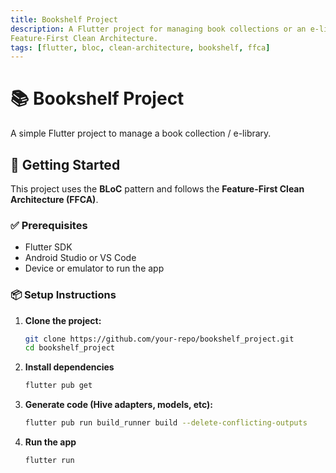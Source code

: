 ```yaml
---
title: Bookshelf Project
description: A Flutter project for managing book collections or an e-library using BLoC and
Feature-First Clean Architecture.
tags: [flutter, bloc, clean-architecture, bookshelf, ffca]
---
```


# 📚 Bookshelf Project

A simple Flutter project to manage a book collection / e-library.

## 🚀 Getting Started

This project uses the **BLoC** pattern and follows the **Feature-First Clean Architecture (FFCA)**.

### ✅ Prerequisites

- Flutter SDK
- Android Studio or VS Code
- Device or emulator to run the app

### 📦 Setup Instructions

1. **Clone the project:**
   ```bash
   git clone https://github.com/your-repo/bookshelf_project.git
   cd bookshelf_project

2. **Install dependencies**
    ```bash
   flutter pub get

3. **Generate code (Hive adapters, models, etc):**
    ```bash
   flutter pub run build_runner build --delete-conflicting-outputs

4. **Run the app**
    ```bash
   flutter run
